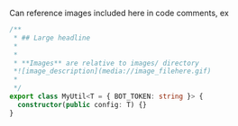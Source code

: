 Can reference images included here in code comments, ex

```ts
/**
 * ## Large headline
 *
 *
 * **Images** are relative to images/ directory
 *![image_description](media://image_filehere.gif)
 *
 */
export class MyUtil<T = { BOT_TOKEN: string }> {
  constructor(public config: T) {}
}
```
